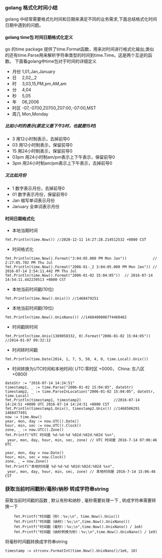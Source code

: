 ### golang 格式化时间小结
golang 中经常需要格式化时间和日期来满足不同的业务需求,下面总结格式化时间日期中遇到的问题。
#### golang time包 时间日期格式化定义
go 的time package 提供了time.Format函数，用来对时间进行格式化输出;类似的还有time.Parse用来解析字符串类型的时间到time.Time。这是两个互逆的函数。
下面看golang中time包对于时间的详细定义
* 月份 1,01,Jan,January
* 日　 2,02,_2
* 时　 3,03,15,PM,pm,AM,am
* 分　 4,04
* 秒　 5,05
* 年　 06,2006
* 时区 -07,-0700,Z0700,Z07:00,-07:00,MST
* 周几 Mon,Monday

##### 比如小时的表示(原定义是下午3时，也就是15时)
* 3 用12小时制表示，去掉前导0
* 03 用12小时制表示，保留前导0
* 15 用24小时制表示，保留前导0
* 03pm 用24小时制am/pm表示上下午表示，保留前导0
* 3pm 用24小时制am/pm表示上下午表示，去掉前导0

##### 又比如月份
* 1 数字表示月份，去掉前导0
* 01 数字表示月份，保留前导0
* Jan 缩写单词表示月份
* January 全单词表示月份

#### 时间日期格式化
* 本地当期时间
```
fmt.Println(time.Now()) //2020-12-11 14:27:28.214512532 +0800 CST
```
* 时间格式化
```
fmt.Println(time.Now().Format("3:04:05.000 PM Mon Jan"))            // 2:27:05.702 PM Thu Jul
fmt.Println(time.Now().Format("2006-01-_2 3:04:05.000 PM Mon Jan")) // 2016-07-14 2:54:11.442 PM Thu Jul
fmt.Println(time.Now().Format("2006-01-02 15:04:05"))  // 2016-07-14 14:54:11.442239513 +0800 CST
```
* 本地当前时间戳(10位)
```
fmt.Println(time.Now().Unix()) //1468479251
```
* 本地当前时间戳(19位)
```
fmt.Println(time.Now().UnixNano()) //1468480006774460462
```
* 时间戳转时间
```
fmt.Println(time.Unix(1389058332, 0).Format("2006-01-02 15:04:05")) //2014-01-07 09:32:12
```
* 时间转时间戳
```
fmt.Println(time.Date(2014, 1, 7, 5, 50, 4, 0, time.Local).Unix())
```
* 时间转换为UTC时间和本地时间( UTC:零时区 +0000， China: 东八区 +0800)
```
dateStr := "2016-07-14 14:24:51" 
timestamp1, _ := time.Parse("2006-01-02 15:04:05", dateStr)
timestamp2, _ := time.ParseInLocation("2006-01-02 15:04:05", dateStr, time.Local)
fmt.Println(timestamp1, timestamp2)               //2016-07-14 14:24:51 +0000 UTC 2016-07-14 14:24:51 +0800 CST 
fmt.Println(timestamp1.Unix(), timestamp2.Unix()) //1468506291 1468477491 
now := time.Now() 
year, mon, day := now.UTC().Date()
hour, min, sec := now.UTC().Clock()
zone, _ := now.UTC().Zone() 
fmt.Printf("UTC 时间是 %d-%d-%d %02d:%02d:%02d %sn", 
 year, mon, day, hour, min, sec, zone) // UTC 时间是 2016-7-14 07:06:46 UTC
 
year, mon, day = now.Date()
hour, min, sec = now.Clock()
zone, _ = now.Zone()
fmt.Printf("本地时间是 %d-%d-%d %02d:%02d:%02d %sn",
 year, mon, day, hour, min, sec, zone) // 本地时间是 2016-7-14 15:06:46 CST
```

### 获取当前时间戳秒/毫秒/纳秒 转成字符串string
获取当前时间戳的函数 , 默认有秒和纳秒 , 毫秒需要处理一下 , 转成字符串需要转换一下
```
    fmt.Printf("时间戳（秒）：%v;\n", time.Now().Unix())
    fmt.Printf("时间戳（纳秒）：%v;\n",time.Now().UnixNano())
    fmt.Printf("时间戳（毫秒）：%v;\n",time.Now().UnixNano() / 1e6)
    fmt.Printf("时间戳（纳秒转换为秒）：%v;\n",time.Now().UnixNano() / 1e9)
```
将毫秒时间戳转换成字符串string
```
timestamp := strconv.FormatInt(time.Now().UnixNano()/1e6, 10)
```
